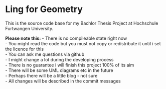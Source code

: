 ﻿Ling for Geometry
=================

This is the source code base for my Bachlor Thesis Project at Hochschule Furtwangen University.

**Please note this:**
	- There is no compileable state right now  
	- You might read the code but you must not copy or redistribute it until i set the licence for this  
	- You can ask me questions via github  
	- I might change a lot during the developing process  
	- There is no guarantee i will finish this project 100% of its aim  
	- There will be some UML diagrams etc in the future  
	- Perhaps there will be a little blog - not sure  
	- All changes will be described in the commit messages  
